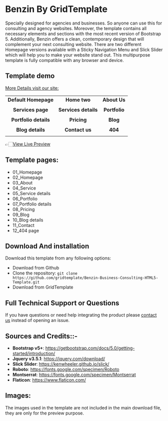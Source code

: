 
<h1>Benzin By GridTemplate</h1>


Specially designed for agencies and businesses. So anyone can use this for consulting and agency websites. Moreover, the template contains all necessary elements and sections with the most recent version of Bootstrap 5. Additionally, Benzin offers a clean, contemporary design that will complement your next consulting website. There are two different Homepage versions available with a Sticky Navigation Menu and Slick Slider which will help you to make your website stand out. This multipurpose template is fully compatible with any browser and device.

<h2>Template demo</h2>
<a href="https://www.gridtemplate.com/">More Details visit our site:</a>
<table>




<tbody>
<tr>
<td align="center"><strong>Default Homepage</strong></td>
<td align="center"><strong>Home two</strong></td>
<td align="center"><strong>About Us</strong></td>
</tr>
<tr>
<td align="center"><a href="https://preview.gridtemplate.com/themes/benzin/index1.html" rel="nofollow"><img src="https://preview.gridtemplate.com/themes/benzin/images/home-1.jpg" alt="" style="max-width:100%;"></a></td>
<td align="center"><a href="https://preview.gridtemplate.com/themes/benzin/index.html" rel="nofollow"><img src="https://preview.gridtemplate.com/themes/benzin/images/home-2.jpg" alt="" style="max-width:100%;"></a></td>
<td align="center"><a href="https://preview.gridtemplate.com/themes/benzin/about.html" rel="nofollow"><img src="https://preview.gridtemplate.com/themes/benzin/images/about.jpg" alt="" style="max-width:100%;"></a></td>
</tr>


<tr>
<td align="center"><strong>Services page</strong></td>
<td align="center"><strong>Services details</strong></td>
<td align="center"><strong>Portfolio</strong></td>

</tr>

<tr>

<td align="center"><a href="https://preview.gridtemplate.com/themes/benzin/services.html" rel="nofollow"><img src="https://preview.gridtemplate.com/themes/benzin/images/service.jpg" alt="" style="max-width:100%;"></a></td>
<td align="center"><a href="https://preview.gridtemplate.com/themes/benzin/services-details.html" rel="nofollow"><img src="https://preview.gridtemplate.com/themes/benzin/images/service-details.jpg" alt="" style="max-width:100%;"></a></td>
<td align="center"><a href="https://preview.gridtemplate.com/themes/benzin/portfolio.html" rel="nofollow"><img src="https://preview.gridtemplate.com/themes/benzin/images/portfolio.jpg" alt="" style="max-width:100%;"></a></td>
</tr>


<tr>
<td align="center"><strong>Portfolio details</strong></td>
<td align="center"><strong>Pricing</strong></td>
<td align="center"><strong>Blog</strong></td>

</tr>

<tr>

<td align="center"><a href="https://preview.gridtemplate.com/themes/benzin/portfolio-details.html" rel="nofollow"><img src="https://preview.gridtemplate.com/themes/benzin/images/portfolio-details.jpg" alt="" style="max-width:100%;"></a></td>
<td align="center"><a href="https://preview.gridtemplate.com/themes/benzin/pricing.html" rel="nofollow"><img src="https://preview.gridtemplate.com/themes/benzin/images/pricing.jpg" alt="" style="max-width:100%;"></a></td>
<td align="center"><a href="https://preview.gridtemplate.com/themes/benzin/blog.html" rel="nofollow"><img src="https://preview.gridtemplate.com/themes/benzin/images/blog.jpg" alt="" style="max-width:100%;"></a></td>
</tr>

<tr>
<td align="center"><strong>Blog details</strong></td>
<td align="center"><strong>Contact us</strong></td>
<td align="center"><strong>404</strong></td>

</tr>

<tr>

<td align="center"><a href="https://preview.gridtemplate.com/themes/benzin/single-post.html" rel="nofollow"><img src="https://preview.gridtemplate.com/themes/benzin/images/blog-details.jpg" alt="" style="max-width:100%;"></a></td>
<td align="center"><a href="https://preview.gridtemplate.com/themes/benzin/contact.html" rel="nofollow"><img src="https://preview.gridtemplate.com/themes/benzin/images/contact.jpg" alt="" style="max-width:100%;"></a></td>
<td align="center"><a href="https://preview.gridtemplate.com/themes/benzin/404.html" rel="nofollow"><img src="https://preview.gridtemplate.com/themes/benzin/images/404.jpg" alt="" style="max-width:100%;"></a></td>
</tr>


</tbody>
</table>
<p>👉🏻<a href="https://preview.gridtemplate.com/demo/benzin/" rel="nofollow">View Live Preview</a></p>

<h2>Template pages: </h2>
<ul>
<li>01_Homepage</li>
<li>02_Homepage</li>
<li>03_About</li>
<li>04_Service</li>
<li>05_Service details</li>
<li>06_Portfolio</li>
<li>07_Portfolio details</li>
<li>08_Pricing</li>
<li>09_Blog</li>
<li>10_Blog details</li>
<li>11_Contact</li>
<li>12_404 page</li>
</ul>

<h2>Download And installation</h2>
<p>Download this template from any following options:</p>
<ul>
<li>Download from Github</li>
<li>Clone the repository: <code>git clone https://github.com/gridtemplate/Benzin-Business-Consulting-HTML5-Template.git</code></li>
<li>Download from GridTemplate</li>
</ul>


<h2>Full Technical Support or Questions</h2>
<p>If you have questions or need help integrating the product please <a href="mailto:support@gridtemplate.com">contact us</a> instead of opening an issue.</p>

<h2>Sources and Credits::-</h2>
<ul>
<li><strong>Bootstrap v5+</strong>: <a href="https://getbootstrap.com/docs/5.0/getting-started/introduction/" rel="nofollow">https://getbootstrap.com/docs/5.0/getting-started/introduction/</a></li>
<li><strong>Jquery v3.5.1</strong>: <a href="https://jquery.com/download/" rel="nofollow">https://jquery.com/download/</a></li>
  <li><strong>Slick Slider</strong>: <a href="https://kenwheeler.github.io/slick/" rel="nofollow">https://kenwheeler.github.io/slick/</a></li>
<li><strong>Roboto</strong>: <a href="https://fonts.google.com/specimen/Roboto" rel="nofollow">https://fonts.google.com/specimen/Roboto</a></li>
<li><strong>Montserrat</strong>: <a href="https://fonts.google.com/specimen/Montserrat" rel="nofollow">https://fonts.google.com/specimen/Montserrat</a></li>
<li><strong>Flaticon</strong>: <a href="https://www.flaticon.com/" rel="nofollow">https://www.flaticon.com/</a></li>

</ul>

<h2>Images:</h2>
The images used in the template are not included in the main download file, they are only for the preview purpose.

